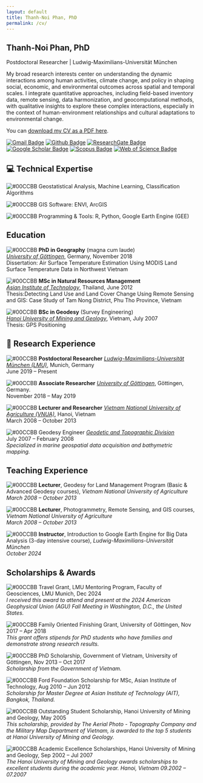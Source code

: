 ```yaml
---
layout: default
title: Thanh-Noi Phan, PhD
permalink: /cv/
---
```


## Thanh-Noi Phan, PhD
Postdoctoral Researcher | Ludwig-Maximilians-Universität München

My broad research interests center on understanding the dynamic interactions among human activities, climate change, and policy in shaping social, economic, and environmental outcomes across spatial and temporal scales. I integrate quantitative approaches, including field-based inventory data, remote sensing, data harmonization, and geocomputational methods, with qualitative insights to explore these complex interactions, especially in the context of human-environment relationships and cultural adaptations to environmental change.

You can [download my CV as a PDF here](assets/files/cv.pdf).

[![Gmail Badge](https://img.shields.io/badge/-Email-c14438?style=flat&logo=Gmail&logoColor=white&link=mailto:phanthanhnoi@gmail.com)](mailto:phanthanhnoi@gmail.com) 
[![Github Badge](https://img.shields.io/badge/-GitHub-grey?style=flat&logo=github&logoColor=white&link=https://github.com/thanhnoiphan/)](https://www.github.com/thanhnoiphan/) 
[![ResearchGate Badge](https://img.shields.io/badge/-ResearchGate-00ccbb?style=flat&logo=ResearchGate&logoColor=white&link=https://www.researchgate.net/profile/Thanh-Noi-Phan)](https://www.researchgate.net/profile/Thanh-Noi-Phan) 
[![Google Scholar Badge](https://img.shields.io/badge/-Google_Scholar-4285F4?style=flat&logo=Google-Scholar&logoColor=white&link=https://scholar.google.com/citations?user=dGQgwH0AAAAJ&hl=en&oi=ao)](https://scholar.google.com/citations?user=dGQgwH0AAAAJ&hl=en&oi=ao) 
[![Scopus Badge](https://img.shields.io/badge/-Scopus-FF6F00?style=flat&logo=Elsevier&logoColor=white&link=https://www.scopus.com/authid/detail.uri?authorId=58706107200)](https://www.scopus.com/authid/detail.uri?authorId=58706107200)
[![Web of Science Badge](https://img.shields.io/badge/-Web_of_Science-7030A0?style=flat&logo=Clarivate&logoColor=white&link=https://www.webofscience.com/wos/author/record/AAD-9789-2019)](https://www.webofscience.com/wos/author/record/AAD-9789-2019)


## 💻 Technical Expertise
![#00CCBB](https://placehold.co/10x10/00CCBB/00CCBB.png) Geostatistical Analysis, Machine Learning, Classification Algorithms

![#00CCBB](https://placehold.co/10x10/00CCBB/00CCBB.png) GIS Software: ENVI, ArcGIS

![#00CCBB](https://placehold.co/10x10/00CCBB/00CCBB.png) Programming & Tools: R, Python, Google Earth Engine (GEE)
    

## <i class="fa fa-graduation-cap"></i> Education

![#00CCBB](https://placehold.co/10x10/00CCBB/00CCBB.png) **PhD in Geography** (magna cum laude) <br> 
*[University of Göttingen](https://www.uni-goettingen.de/)*, Germany, November 2018 <br> 
Dissertation: Air Surface Temperature Estimation Using MODIS Land Surface Temperature Data in Northwest Vietnam

![#00CCBB](https://placehold.co/10x10/00CCBB/00CCBB.png) **MSc in Natural Resources Management** <br> 
*[Asian Institute of Technology](https://ait.ac.th/)*, Thailand, June 2012 <br> 
Thesis:Detecting Land Use and Land Cover Change Using Remote Sensing and GIS: Case Study of Tam Nong District, Phu Tho Province, Vietnam

![#00CCBB](https://placehold.co/10x10/00CCBB/00CCBB.png) **BSc in Geodesy** (Survey Engineering) <br> 
*[Hanoi University of Mining and Geology](https://humg.edu.vn/en/Pages/home.aspx)*, Vietnam, July 2007 <br> 
Thesis: GPS Positioning

## 🔬 Research Experience

![#00CCBB](https://placehold.co/10x10/00CCBB/00CCBB.png) **Postdoctoral Researcher**
*[Ludwig-Maximilians-Universität München (LMU)](https://www.geo.lmu.de/geographie/de/personen/)*, Munich, Germany <br>
June 2019 – Present

![#00CCBB](https://placehold.co/10x10/00CCBB/00CCBB.png) **Associate Researcher**
*[University of Göttingen](https://www.uni-goettingen.de/)*, Göttingen, Germany. <br>
November 2018 – May 2019
  

![#00CCBB](https://placehold.co/10x10/00CCBB/00CCBB.png) **Lecturer and Researcher**
*[Vietnam National University of Agriculture (VNUA)](https://eng.vnua.edu.vn/)*, Hanoi, Vietnam <br>
March 2008 – October 2013


![#00CCBB](https://placehold.co/10x10/00CCBB/00CCBB.png) Geodesy Engineer
*[Geodetic and Topographic Division]()* <br> 
July 2007 – February 2008 <br> 
*Specialized in marine geospatial data acquisition and bathymetric mapping.*


## Teaching Experience

![#00CCBB](https://placehold.co/10x10/00CCBB/00CCBB.png) **Lecturer**, Geodesy for Land Management Program (Basic & Advanced Geodesy courses), *Vietnam National University of Agriculture*  
  _March 2008 – October 2013_

![#00CCBB](https://placehold.co/10x10/00CCBB/00CCBB.png) **Lecturer**, Photogrammetry, Remote Sensing, and GIS courses, *Vietnam National University of Agriculture*  
  _March 2008 – October 2013_

![#00CCBB](https://placehold.co/10x10/00CCBB/00CCBB.png) **Instructor**, Introduction to Google Earth Engine for Big Data Analysis (3-day intensive course), *Ludwig-Maximilians-Universität München*  
  _October 2024_

## <i class="fa fa-trophy"></i> Scholarships & Awards

![#00CCBB](https://placehold.co/10x10/00CCBB/00CCBB.png) Travel Grant, LMU Mentoring Program, Faculty of Geosciences, LMU Munich, Dec 2024 <br> 
*I received this award to attend and present at the 2024 American Geophysical Union (AGU) Fall Meeting in Washington, D.C., the United States.*

![#00CCBB](https://placehold.co/10x10/00CCBB/00CCBB.png) Family Oriented Finishing Grant, University of Göttingen, Nov 2017 – Apr 2018 <br> 
*This grant offers stipends for PhD students who have families and demonstrate strong research results.*

![#00CCBB](https://placehold.co/10x10/00CCBB/00CCBB.png) PhD Scholarship, Government of Vietnam, University of Göttingen, Nov 2013 – Oct 2017 <br> 
*Scholarship from the Government of Vietnam.*

![#00CCBB](https://placehold.co/10x10/00CCBB/00CCBB.png) Ford Foundation Scholarship for MSc, Asian Institute of Technology, Aug 2010 – Jun 2012 <br> 
*Scholarship for Master Degree at Asian Institute of Technology (AIT), Bangkok, Thailand.*

![#00CCBB](https://placehold.co/10x10/00CCBB/00CCBB.png) Outstanding Student Scholarship, Hanoi University of Mining and Geology, May 2005  <br> 
*This scholarship, provided by The Aerial Photo - Topography Company and the Military Map Department of Vietnam, is awarded to the top 5 students at Hanoi University of Mining and Geology.*

![#00CCBB](https://placehold.co/10x10/00CCBB/00CCBB.png) Academic Excellence Scholarships, Hanoi University of Mining and Geology, Sep 2002 – Jul 2007 <br> 
*The Hanoi University of Mining and Geology awards scholarships to excellent students during the academic year. Hanoi, Vietnam 09.2002 – 07.2007*
